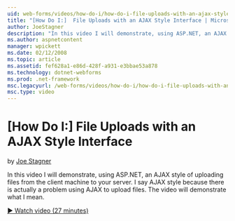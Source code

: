 ```yaml
---
uid: web-forms/videos/how-do-i/how-do-i-file-uploads-with-an-ajax-style-interface
title: "[How Do I:]  File Uploads with an AJAX Style Interface | Microsoft Docs"
author: JoeStagner
description: "In this video I will demonstrate, using ASP.NET, an AJAX style of uploading files from the client machine to your server. I say AJAX style because there is a..."
ms.author: aspnetcontent
manager: wpickett
ms.date: 02/12/2008
ms.topic: article
ms.assetid: fef628a1-e86d-428f-a931-e3bbae53a878
ms.technology: dotnet-webforms
ms.prod: .net-framework
msc.legacyurl: /web-forms/videos/how-do-i/how-do-i-file-uploads-with-an-ajax-style-interface
msc.type: video
---
```

[How Do I:]  File Uploads with an AJAX Style Interface
====================
by [Joe Stagner](https://github.com/JoeStagner)

In this video I will demonstrate, using ASP.NET, an AJAX style of uploading files from the client machine to your server. I say AJAX style because there is actually a problem using AJAX to upload files. The video will demonstrate what I mean.

[&#9654; Watch video (27 minutes)](https://channel9.msdn.com/Blogs/ASP-NET-Site-Videos/how-do-i-file-uploads-with-an-ajax-style-interface)